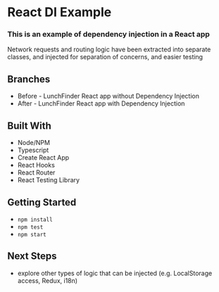 # React DI Example

### This is an example of dependency injection in a React app
Network requests and routing logic have been extracted into separate classes, and injected for separation of concerns, and easier testing 

## Branches
- Before - LunchFinder React app without Dependency Injection
- After - LunchFinder React app with Dependency Injection

## Built With
- Node/NPM
- Typescript
- Create React App
- React Hooks
- React Router
- React Testing Library

## Getting Started
- `npm install`
- `npm test`
- `npm start`

## Next Steps
- explore other types of logic that can be injected (e.g. LocalStorage access, Redux, i18n)
